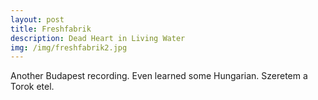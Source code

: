 ```yaml
---
layout: post
title: Freshfabrik
description: Dead Heart in Living Water 
img: /img/freshfabrik2.jpg
---
```

Another Budapest recording. Even learned some Hungarian. Szeretem a Torok etel.